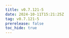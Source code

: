 ```yaml
---
title: v0.7.121-5
date: 2024-10-11T15:21:25Z
tag: v0.7.121-5
prerelease: false
toc_hide: true
---
```




